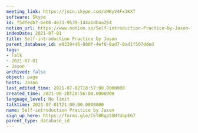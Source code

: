 ```yaml
---
meeting_link: https://join.skype.com/xMKyV4Fx3KXT
software: Skype
id: f5dfedb7-beb8-4e33-9539-144a1dbaa264
notion_url: https://www.notion.so/Self-introduction-Practice-by-Jason-f5dfedb7beb84e339539144a1dbaa264
indexDate: 2021-07-01
title: Self-introduction Practice by Jason
parent_database_id: e9339446-880f-4ef0-8ad7-8ad1f507dded
tags:
- Talk
- 2021-07-01
- Jason
archived: false
object: page
hosts: Jason
last_edited_time: 2021-07-02T18:57:00.0000000
created_time: 2021-06-28T20:56:00.0000000
language_level: No limit
talktime: 2021-07-01T21:00:00.0000000
name: Self-introduction Practice by Jason
sign_up_here: https://forms.gle/CET8RqptGHtUapEG7
parent_type: database_id
---
```







